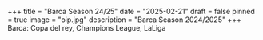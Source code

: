 +++
title = "Barca Season 24/25"
date = "2025-02-21"
draft = false
pinned = true
image = "oip.jpg"
description = "Barca Season 2024/2025"
+++
Barca: Copa del rey, Champions League, LaLiga